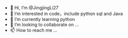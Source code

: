 - 👋 Hi, I’m @JingjingLi27
- 👀 I’m interested in code，include python sql and Java
- 🌱 I’m currently learning python
- 💞️ I’m looking to collaborate on ...
- 📫 How to reach me ...

<!---
JingjingLi27/JingjingLi27 is a ✨ special ✨ repository because its `README.md` (this file) appears on your GitHub profile.
You can click the Preview link to take a look at your changes.
--->
